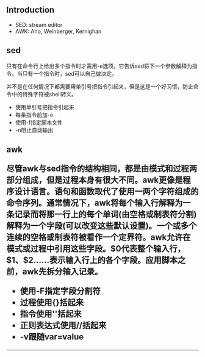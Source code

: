 <h2>Introduction</h2>

<ul>
<li>SED: stream editor</li>
<li>AWK: Aho, Weinberger, Kernighan</li>
</ul>
<h2>sed</h2>
<p>只有在命令行上给出多个指令时才需用-e选项。它告诉sed将下一个参数解释为指令。当只有一个指令时，sed可以自己做决定。</p>
<p>并不是在任何情况下都需要用单引号把指令引起来，但是这是一个好习惯，防止命令中的特殊字符被shell转义。</p>
<ul>
<li>使用单引号把指令引起来</li>
<li>每条指令前加-e</li>
<li>使用-f指定脚本文件</li>
<li>-n阻止自动输出</li>
</ul>
<h2>awk</p>
<p>尽管awk与sed指令的结构相同，都是由模式和过程两部分组成，但是过程本身有很大不同。awk更像是程序设计语言。语句和函数取代了使用一两个字符组成的命令序列。通常情况下，awk将每个输入行解释为一条记录而将那一行上的每个单词(由空格或制表符分割)解释为一个字段(可以改变这些默认设置)。一个或多个连续的空格或制表符被看作一个定界符。awk允许在模式或过程中引用这些字段。$0代表整个输入行，$1、$2......表示输入行上的各个字段。应用脚本之前，awk先拆分输入记录。</p>
<ul>
<li>使用-F指定字段分割符</li>
<li>过程使用{}括起来</li>
<li>指令使用''括起来</li>
<li>正则表达式使用//括起来</li>
<li>-v跟随var=value</li>
</ul>
<hr />

